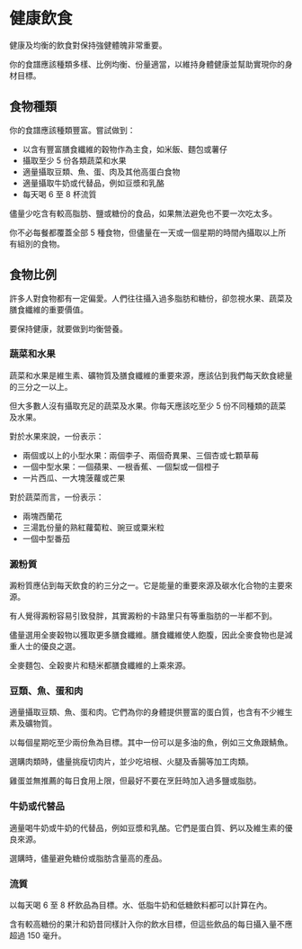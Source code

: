 # 健康飲食

健康及均衡的飲食對保持強健體魄非常重要。

你的食譜應該種類多樣、比例均衡、份量適當，以維持身體健康並幫助實現你的身材目標。

## 食物種類

你的食譜應該種類豐富。嘗試做到：

- 以含有豐富膳食纖維的穀物作為主食，如米飯、麵包或薯仔
- 攝取至少 5 份各類蔬菜和水果
- 適量攝取豆類、魚、蛋、肉及其他高蛋白食物
- 適量攝取牛奶或代替品，例如豆漿和乳酪
- 每天喝 6 至 8 杯流質

儘量少吃含有較高脂肪、鹽或糖份的食品，如果無法避免也不要一次吃太多。

你不必每餐都覆蓋全部 5 種食物，但儘量在一天或一個星期的時間內攝取以上所有組別的食物。

## 食物比例

許多人對食物都有一定偏愛。人們往往攝入過多脂肪和糖份，卻忽視水果、蔬菜及膳食纖維的重要價值。

要保持健康，就要做到均衡營養。

### 蔬菜和水果

蔬菜和水果是維生素、礦物質及膳食纖維的重要來源，應該佔到我們每天飲食總量的三分之一以上。

但大多數人沒有攝取充足的蔬菜及水果。你每天應該吃至少 5 份不同種類的蔬菜及水果。

對於水果來說，一份表示：

- 兩個或以上的小型水果：兩個李子、兩個奇異果、三個杏或七顆草莓
- 一個中型水果：一個蘋果、一根香蕉、一個梨或一個橙子
- 一片西瓜、一大塊菠蘿或芒果

對於蔬菜而言，一份表示：

- 兩塊西蘭花
- 三湯匙份量的熟紅蘿蔔粒、豌豆或粟米粒
- 一個中型番茄

### 澱粉質

澱粉質應佔到每天飲食的約三分之一。它是能量的重要來源及碳水化合物的主要來源。

有人覺得澱粉容易引致發胖，其實澱粉的卡路里只有等重脂肪的一半都不到。

儘量選用全麥穀物以獲取更多膳食纖維。膳食纖維使人飽腹，因此全麥食物也是減重人士的優良之選。

全麥麵包、全穀麥片和糙米都膳食纖維的上乘來源。

### 豆類、魚、蛋和肉

適量攝取豆類、魚、蛋和肉。它們為你的身體提供豐富的蛋白質，也含有不少維生素及礦物質。

以每個星期吃至少兩份魚為目標。其中一份可以是多油的魚，例如三文魚跟鯖魚。

選購肉類時，儘量挑瘦切肉片，並少吃培根、火腿及香腸等加工肉類。

雞蛋並無推薦的每日食用上限，但最好不要在烹飪時加入過多鹽或脂肪。

### 牛奶或代替品

適量喝牛奶或牛奶的代替品，例如豆漿和乳酪。它們是蛋白質、鈣以及維生素的優良來源。

選購時，儘量避免糖份或脂肪含量高的產品。

### 流質

以每天喝 6 至 8 杯飲品為目標。水、低脂牛奶和低糖飲料都可以計算在內。

含有較高糖份的果汁和奶昔同樣計入你的飲水目標，但這些飲品的每日攝入量不應超過 150 毫升。
